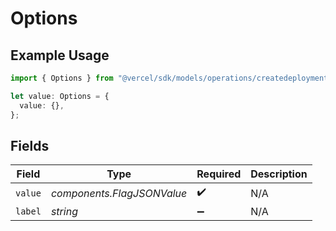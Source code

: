# Options

## Example Usage

```typescript
import { Options } from "@vercel/sdk/models/operations/createdeployment.js";

let value: Options = {
  value: {},
};
```

## Fields

| Field                      | Type                       | Required                   | Description                |
| -------------------------- | -------------------------- | -------------------------- | -------------------------- |
| `value`                    | *components.FlagJSONValue* | :heavy_check_mark:         | N/A                        |
| `label`                    | *string*                   | :heavy_minus_sign:         | N/A                        |